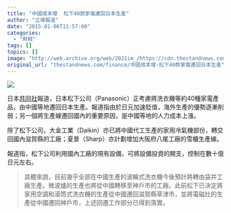 ```yaml
---
title: "中國成本增  松下40款家電遷回日本生產"
author: "立場報道"
date: "2015-01-06T11:57:00"
categories:
  - "財經"
tags: []
topics: []
image: "http://web.archive.org/web/2021im_/https://cdn.thestandnews.com/media/photos/cache/made-07_pFej3_1200x0.png"
original_url: "thestandnews.com/finance/中國成本增-松下40款家電遷回日本生產"
---
```

![](http://web.archive.org/web/2021im_/https://cdn.thestandnews.com/media/photos/cache/made-07_pFej3_1200x0.png)

日本[共同社](http://web.archive.org/web/20210628181923/http://tchina.kyodonews.jp/news/2015/01/89462.html)報道，日本松下公司（Panasonic）正考慮將洗衣機等約40種家電產品，由中國等地遷回日本生產。報道指由於日元加速貶值，海外生產的優勢逐漸削弱；另一個將生產線遷回國內的重要原因，是中國等地的人力成本上漲。

除了松下公司，大金工業（Daikin）亦已將中國代工生產的家用冷氣機部份，轉交回國內滋賀縣的工廠；夏普（Sharp）亦計劃增加大阪府八尾工廠的雪櫃生產線。

報道指，松下公司利用國內工廠的現有設備，可將設備投資的開支，控制在數十億日元左右。

> 具體來說，目前幾乎全部在中國生產的波輪式洗衣機今後預計將轉由袋井工廠生產。微波爐的生產也將從中國轉移至神戶市的工廠。此前松下已決定將家用空調和滾筒式洗衣機的生產從中國遷回滋賀縣草津市，並將電磁灶的生產從中國遷回神戶市，上述回遷工作部分已得到落實。